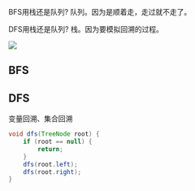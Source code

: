 BFS用栈还是队列? 队列。因为是顺着走，走过就不走了。

DFS用栈还是队列? 栈。因为要模拟回溯的过程。

![](https://pic.leetcode-cn.com/fdcd3bd27f4008948084f6ec86b58535e71f66862bd89a34bd6fe4cc42d68e89.gif)


## BFS



## DFS

变量回溯、集合回溯

```java
void dfs(TreeNode root) {
    if (root == null) {
        return;
    }
    dfs(root.left);
    dfs(root.right);
}
```
